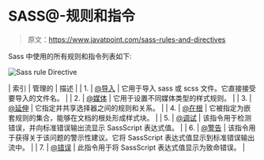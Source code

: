 # SASS@-规则和指令

> 原文：<https://www.javatpoint.com/sass-rules-and-directives>

Sass 中使用的所有规则和指令列表如下:

![Sass rule Directive ](img/0f0538e79b7d1462bdeec4d5c027046a.png)

| 索引 | 管理的 | 描述 |
| 1. | [@导入](sass-import) | 它用于导入 sass 或 scss 文件。它直接接受要导入的文件名。 |
| 2. | [@媒体](sass-media-directive) | 它用于设置不同媒体类型的样式规则。 |
| 3. | [@延伸](sass-inheritance) | 它指定并共享选择器之间的规则和关系。 |
| 4. | [@在根](sass-at-root-directive) | 它被指定为嵌套规则的集合，能够在文档的根处形成样式块。 |
| 5. | [@调试](sass-debug-directive) | 该指令用于检测错误，并向标准错误输出流显示 SassScript 表达式值。 |
| 6. | [@警告](sass-warn-directive) | 该指令用于获得关于该问题的警示性建议。它将 SassScript 表达式值显示到标准错误输出流中。 |
| 7. | [@错误](sass-error-directive) | 此指令用于将 SassScript 表达式值显示为致命错误。 |